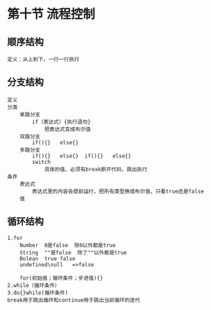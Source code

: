 # 第十节 流程控制
## 顺序结构
	定义：从上到下，一行一行执行
## 分支结构
	定义
	分类
		单路分支
			if（表达式）{执行语句}
				把表达式变成布尔值
		双路分支
			if(){}   else{}
		多路分支
			if(){}   else{}  if(){}   else{}
			switch
				具体的值，必须有break断开代码，跳出执行
	条件
		表达式
			表达式里的内容会提前运行，把所有类型换成布尔值，只看true还是false
		值
## 循环结构
	1.for
		Number  0是false  除0以外都是true
        String  ""是false  除了""以外都是true
        Bolean  true false
        undefined\null   =>false

		for(初始值；循环条件；步进值){}
	2.while（循环条件）
	3.do{}while(循环条件)
	break用于跳出循环和continue用于跳出当前循环的迭代
